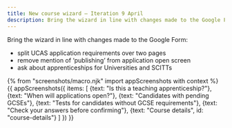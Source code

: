 ```yaml
---
title: New course wizard – Iteration 9 April
description: Bring the wizard in line with changes made to the Google Form.
---
```

Bring the wizard in line with changes made to the Google Form:

* split UCAS application requirements over two pages
* remove mention of ‘publishing’ from application open screen
* ask about apprenticeships for Universities and SCITTs

{% from "screenshots/macro.njk" import appScreenshots with context %}
{{ appScreenshots({
  items: [
    {text: "Is this a teaching apprenticeship?"},
    {text: "When will applications open?"},
    {text: "Candidates with pending GCSEs"},
    {text: "Tests for candidates without GCSE requirements"},
    {text: "Check your answers before confirming"},
    {text: "Course details", id: "course-details"}
  ]
}) }}
